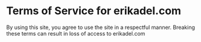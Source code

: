 <!DOCTYPE html>
<html>
  <head>
<script async src="https://pagead2.googlesyndication.com/pagead/js/adsbygoogle.js?client=ca-pub-1013228705311212"
     crossorigin="anonymous"></script>
</head>
<body>
<h1> Terms of Service for erikadel.com</h1>
<p> By using this site, you agree to use the site in a respectful manner. Breaking these terms can result in loss of access to erikadel.com</p>
</body>
</html>

